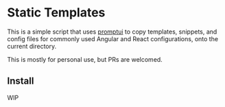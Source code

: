 # Static Templates

This is a simple script that uses [promptui](https://github.com/manifoldco/promptui) to copy templates, snippets, and config files for commonly used Angular and React configurations, onto the current directory.

This is mostly for personal use, but PRs are welcomed.

## Install

WIP
